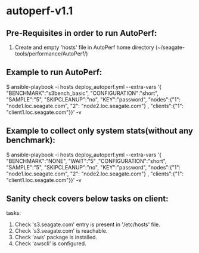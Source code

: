 # autoperf-v1.1

## Pre-Requisites in order to run AutoPerf: 
1. Create and empty 'hosts' file in AutoPerf home directory (~/seagate-tools/performance/AutoPerf/)


## Example to run AutoPerf: 
$ ansible-playbook -i hosts deploy_autoperf.yml --extra-vars '{ "BENCHMARK":"s3bench_basic", "CONFIGURATION":"short", "SAMPLE":"5", "SKIPCLEANUP":"no", "KEY":"password", "nodes":{"1": "node1.loc.seagate.com", "2": "node2.loc.seagate.com"} , "clients":{"1": "client1.loc.seagate.com"}}' -v


## Example to collect only system stats(without any benchmark): 
$  ansible-playbook -i hosts deploy_autoperf.yml --extra-vars '{ "BENCHMARK":"NONE", "WAIT":"5" ,"CONFIGURATION":"short", "SAMPLE":"5", "SKIPCLEANUP":"no", "KEY":"password", "nodes":{"1": "node1.loc.seagate.com", "2": "node2.loc.seagate.com"} , "clients":{"1": "client1.loc.seagate.com"}}' -v

## Sanity check covers below tasks on client:
tasks:
1) Check 's3.seagate.com' entry is present in '/etc/hosts' file.
2) Check 's3.seagate.com' is reachable.
3) Check 'aws' package is installed.
4) Check 'awscli' is configured.


